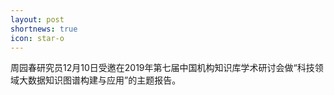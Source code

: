 ```yaml
---
layout: post
shortnews: true
icon: star-o
---
```


周园春研究员12月10日受邀在2019年第七届中国机构知识库学术研讨会做“科技领域大数据知识图谱构建与应用”的主题报告。